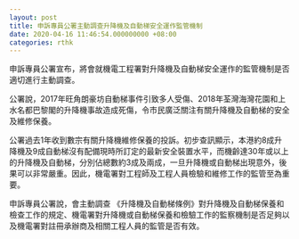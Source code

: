 ```yaml
---
layout: post
title: 申訴專員公署主動調查升降機及自動梯安全運作監管機制
date: 2020-04-16 11:46:54.000000000 +08:00
categories: rthk
---
```


申訴專員公署宣布，將會就機電工程署對升降機及自動梯安全運作的監管機制是否適切進行主動調查。

公署說，2017年旺角朗豪坊自動梯事件引致多人受傷、2018年荃灣海灣花園和上水名都巴黎閣的升降機事故造成死傷，令市民廣泛關注有關升降機及自動梯的安全及維修保養。

公署過去1年收到數宗有關升降機維修保養的投訴。初步查訊顯示，本港約8成升降機及9成自動梯沒有配備現時所訂定的最新安全裝置水平，而機齡達30年或以上的升降機及自動梯，分別佔總數約3成及兩成，一旦升降機或自動梯出現意外，後果可以非常嚴重。因此，機電署對工程師及工程人員檢驗和維修工作的監管至為重要。

申訴專員公署說，會主動調查 《升降機及自動梯條例》對升降機及自動梯保養和檢查工作的規定、機電署對升降機或自動梯保養和檢驗工作的監察機制是否足夠以及機電署對註冊承辦商及相關工程人員的監管是否有效。

